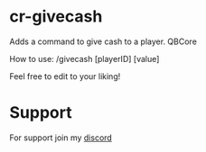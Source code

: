 # cr-givecash
Adds a command to give cash to a player. QBCore

How to use:
/givecash [playerID] [value]

Feel free to edit to your liking!

# Support

For support join my [discord](https://discord.gg/zFPCa6DuKp)
